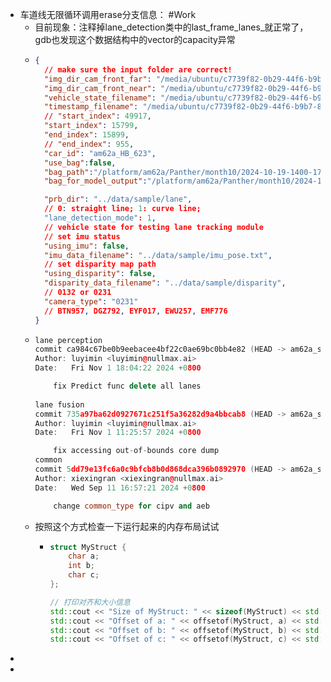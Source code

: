 - 车道线无限循环调用erase分支信息： #Work
	- 目前现象：注释掉lane_detection类中的last_frame_lanes_就正常了，gdb也发现这个数据结构中的vector的capacity异常
	- ```json
	  {
	    // make sure the input folder are correct!
	    "img_dir_cam_front_far": "/media/ubuntu/c7739f82-0b29-44f6-b9b7-86df5af1c8ce2/user/02.Video_Data/01.am62a_9.2/2024-11-05/2024-11-05_14-10-33/video_record/front_far/front_far_%01d.png",
	    "img_dir_cam_front_near": "/media/ubuntu/c7739f82-0b29-44f6-b9b7-86df5af1c8ce2/user/02.Video_Data/01.am62a_9.2/2024-11-05/2024-11-05_14-10-33/video_record/front_near/front_near_%01d.png",
	    "vehicle_state_filename": "/media/ubuntu/c7739f82-0b29-44f6-b9b7-86df5af1c8ce2/user/02.Video_Data/01.am62a_9.2/2024-11-05/2024-11-05_14-10-33/video_record/vehicle_state.log",
	    "timestamp_filename": "/media/ubuntu/c7739f82-0b29-44f6-b9b7-86df5af1c8ce2/user/02.Video_Data/01.am62a_9.2/2024-11-05/2024-11-05_14-10-33/video_record/timestamp.log",
	    // "start_index": 49917,
	    "start_index": 15799,
	    "end_index": 15899,
	    // "end_index": 955,
	    "car_id": "am62a_HB_623",
	    "use_bag":false,
	    "bag_path":"/platform/am62a/Panther/month10/2024-10-19-1400-1730-n72/demo_HB_2024-10-19-14-25-43_0.bag",
	    "bag_for_model_output":"/platform/am62a/Panther/month10/2024-10-19-1400-1730-n72/demo_HB_2024-10-19-14-25-43_0.bag",
	  
	    "prb_dir": "../data/sample/lane",
	    // 0: straight line; 1: curve line;
	    "lane_detection_mode": 1,
	    // vehicle state for testing lane tracking module
	    // set imu status
	    "using_imu": false,
	    "imu_data_filename": "../data/sample/imu_pose.txt",
	    // set disparity map path
	    "using_disparity": false,
	    "disparity_data_filename": "../data/sample/disparity",
	    // 0132 or 0231
	    "camera_type": "0231"
	    // BTN957, DGZ792, EYF017, EWU257, EMF776
	  }
	  
	  ```
	- ```cpp
	  lane perception
	  commit ca984c67be0b9eebacee4bf22c0ae69bc0bb4e82 (HEAD -> am62a_sdk_9.2, origin/am62a_sdk_9.2)
	  Author: luyimin <luyimin@nullmax.ai>
	  Date:   Fri Nov 1 18:04:22 2024 +0800
	  
	      fix Predict func delete all lanes
	      
	  lane fusion
	  commit 735a97ba62d0927671c251f5a36282d9a4bbcab8 (HEAD -> am62a_sdk_9.2, origin/am62a_sdk_9.2)
	  Author: luyimin <luyimin@nullmax.ai>
	  Date:   Fri Nov 1 11:25:57 2024 +0800
	  
	      fix accessing out-of-bounds core dump
	  common
	  commit 5dd79e13fc6a0c9bfcb8b0d868dca396b0892970 (HEAD -> am62a_sdk_9.2, am62a_sdk_9.2_cipv)
	  Author: xiexingran <xiexingran@nullmax.ai>
	  Date:   Wed Sep 11 16:57:21 2024 +0800
	  
	      change common_type for cipv and aeb
	  ```
	- 按照这个方式检查一下运行起来的内存布局试试
		- ```cpp
		  struct MyStruct {
		      char a;
		      int b;
		      char c;
		  };
		  
		  // 打印对齐和大小信息
		  std::cout << "Size of MyStruct: " << sizeof(MyStruct) << std::endl;
		  std::cout << "Offset of a: " << offsetof(MyStruct, a) << std::endl;
		  std::cout << "Offset of b: " << offsetof(MyStruct, b) << std::endl;
		  std::cout << "Offset of c: " << offsetof(MyStruct, c) << std::endl;
		  ```
-
-